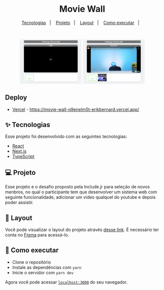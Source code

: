 
<h1 align="center">
    <strong>Movie Wall</strong>
</h1>

<p align="center">
  <a href="#-tecnologias">Tecnologias</a>&nbsp;&nbsp;&nbsp;|&nbsp;&nbsp;&nbsp;
  <a href="#-projeto">Projeto</a>&nbsp;&nbsp;&nbsp;|&nbsp;&nbsp;&nbsp;
  <a href="#-layout">Layout</a>&nbsp;&nbsp;&nbsp;|&nbsp;&nbsp;&nbsp;
  <a href="#-como-executar">Como executar</a>&nbsp;&nbsp;&nbsp;|&nbsp;&nbsp;&nbsp;
</p>

<p align="center">
</p>

<br>
<p align="center">
    <apan align="center">
      <img alt="Happy" src="./public/06.png" height="40%" width="40%">
    </apan>
    <span align="center">
      <img alt="Happy" src="./public/05.png" height="40%" width="40%">
    </span>
</p>

## Deploy
- [Vercel](https://movie-wall-q9enelm5t-erikbernard.vercel.app/) - https://movie-wall-q9enelm5t-erikbernard.vercel.app/

## ✨ Tecnologias

Esse projeto foi desenvolvido com as seguintes tecnologias:

- [React](https://reactjs.org)
- [Next.js](https://nextjs.org/)
- [TypeScript](https://www.typescriptlang.org/)

## 💻 Projeto

Esse projeto e o desafio proposto pela Include.jr para seleção de novos menbros, no qual o participante tem que desenvolver um sistema web  com seguinte funcionalidade, adicionar um video qualquel do youtube e depois poder assistir.

## 🔖 Layout

Você pode visualizar o layout do projeto através [desse link](https://www.figma.com/file/rDGZnUCdXp0A6W41Ns6vbD/Movies-Wall?node-id=8:1). É necessário ter conta no [Figma](http://figma.com/) para acessá-lo.

## 🚀 Como executar

- Clone o repositório
- Instale as dependências com `yarn`
- Inicie o servidor com `yarn dev`

Agora você pode acessar [`localhost:3000`](http://localhost:3000) do seu navegador.